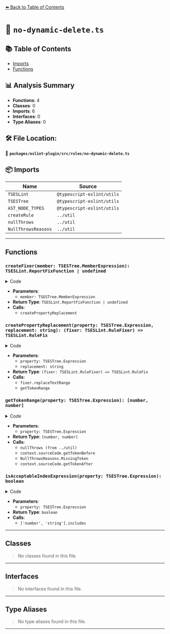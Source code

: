 [⬅️ Back to Table of Contents](../../../../index.md)

# 📄 `no-dynamic-delete.ts`

## 📚 Table of Contents

- [Imports](#imports)
- [Functions](#functions)

## 📊 Analysis Summary

- **Functions**: 4
- **Classes**: 0
- **Imports**: 6
- **Interfaces**: 0
- **Type Aliases**: 0

## 🛠️ File Location:
📂 **`packages/eslint-plugin/src/rules/no-dynamic-delete.ts`**

## 📦 Imports

| Name | Source |
|------|--------|
| `TSESLint` | `@typescript-eslint/utils` |
| `TSESTree` | `@typescript-eslint/utils` |
| `AST_NODE_TYPES` | `@typescript-eslint/utils` |
| `createRule` | `../util` |
| `nullThrows` | `../util` |
| `NullThrowsReasons` | `../util` |


---

## Functions

### `createFixer(member: TSESTree.MemberExpression): TSESLint.ReportFixFunction | undefined`

<details><summary>Code</summary>

```ts
function createFixer(
      member: TSESTree.MemberExpression,
    ): TSESLint.ReportFixFunction | undefined {
      if (
        member.property.type === AST_NODE_TYPES.Literal &&
        typeof member.property.value === 'string'
      ) {
        return createPropertyReplacement(
          member.property,
          `.${member.property.value}`,
        );
      }

      return undefined;
    }
```
</details>

- **Parameters**:
  - `member: TSESTree.MemberExpression`
- **Return Type**: `TSESLint.ReportFixFunction | undefined`
- **Calls**:
  - `createPropertyReplacement`
### `createPropertyReplacement(property: TSESTree.Expression, replacement: string): (fixer: TSESLint.RuleFixer) => TSESLint.RuleFix`

<details><summary>Code</summary>

```ts
function createPropertyReplacement(
      property: TSESTree.Expression,
      replacement: string,
    ) {
      return (fixer: TSESLint.RuleFixer): TSESLint.RuleFix =>
        fixer.replaceTextRange(getTokenRange(property), replacement);
    }
```
</details>

- **Parameters**:
  - `property: TSESTree.Expression`
  - `replacement: string`
- **Return Type**: `(fixer: TSESLint.RuleFixer) => TSESLint.RuleFix`
- **Calls**:
  - `fixer.replaceTextRange`
  - `getTokenRange`
### `getTokenRange(property: TSESTree.Expression): [number, number]`

<details><summary>Code</summary>

```ts
function getTokenRange(property: TSESTree.Expression): [number, number] {
      return [
        nullThrows(
          context.sourceCode.getTokenBefore(property),
          NullThrowsReasons.MissingToken('token before', 'property'),
        ).range[0],
        nullThrows(
          context.sourceCode.getTokenAfter(property),
          NullThrowsReasons.MissingToken('token after', 'property'),
        ).range[1],
      ];
    }
```
</details>

- **Parameters**:
  - `property: TSESTree.Expression`
- **Return Type**: `[number, number]`
- **Calls**:
  - `nullThrows (from ../util)`
  - `context.sourceCode.getTokenBefore`
  - `NullThrowsReasons.MissingToken`
  - `context.sourceCode.getTokenAfter`
### `isAcceptableIndexExpression(property: TSESTree.Expression): boolean`

<details><summary>Code</summary>

```ts
function isAcceptableIndexExpression(property: TSESTree.Expression): boolean {
  return (
    (property.type === AST_NODE_TYPES.Literal &&
      ['number', 'string'].includes(typeof property.value)) ||
    (property.type === AST_NODE_TYPES.UnaryExpression &&
      property.operator === '-' &&
      property.argument.type === AST_NODE_TYPES.Literal &&
      typeof property.argument.value === 'number')
  );
}
```
</details>

- **Parameters**:
  - `property: TSESTree.Expression`
- **Return Type**: `boolean`
- **Calls**:
  - `['number', 'string'].includes`

---

## Classes

> No classes found in this file.


---

## Interfaces

> No interfaces found in this file.


---

## Type Aliases

> No type aliases found in this file.


---